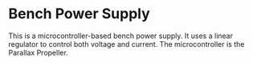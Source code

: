 
# Bench Power Supply

This is a microcontroller-based bench power supply. It uses a linear regulator
to control both voltage and current. The microcontroller is the Parallax
Propeller.

